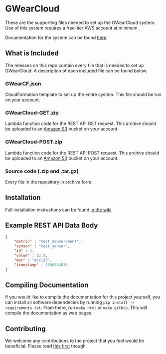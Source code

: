 # GWearCloud
These are the supporting files needed to set up the GWearCloud system. Use of this system requires a free-tier AWS account at minimum.

Documentation for the system can be found [here](http://gwulilab.seas.gwu.edu/GWearCloud/).

## What is Included
The releases on this repo contain every file that is needed to set up GWearCloud. A description of each included file can be found below.

### GWearCF.json
CloudFormation template to set up the entire system. This file should be run on your account.

### GWearCloud-GET.zip
Lambda function code for the REST API GET request. This archive should be uploaded to an [Amazon S3](https://aws.amazon.com/s3/) bucket on your account.

### GWearCloud-POST.zip
Lambda function code for the REST API POST request. This archive should be uploaded to an [Amazon S3](https://aws.amazon.com/s3/) bucket on your account.

### Source code (.zip and .tar.gz)
Every file in the repository in archive form.

## Installation
Full installation instructions can be found [in the wiki](https://github.com/gwulilab/GWearCloud/wiki/Installation).

## Example REST API Data Body
```json
{
    "metric" : "test_measurement",
    "sensor" : "test_sensor",
    "id" : 1,
    "value" : 12.5,
    "mac" : "abc123",
    "timestamp" : 1566364870
}
```

## Compiling Documentation
If you would like to compile the documentation for this project yourself, you can install all software dependecies by running `pip install -r requirements.txt`. From there, run `make html` or `make github`. This will compile the documentation as web pages.

## Contributing
We welcome any contributions to the project that you feel would be beneficial. Please read [this first](https://github.com/gwulilab/GWearCloud/blob/master/CONTRIBUTING.md) though.
